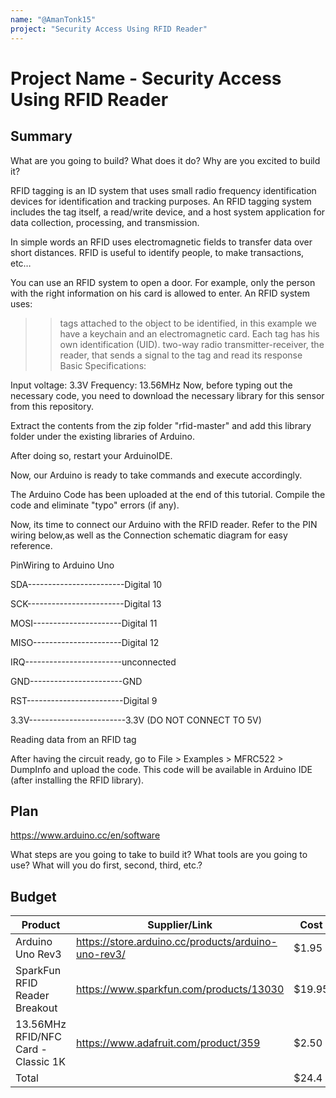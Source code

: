 ```yaml
---
name: "@AmanTonk15"
project: "Security Access Using RFID Reader"
---
```


# Project Name - Security Access Using RFID Reader

## Summary

What are you going to build? What does it do? Why are you excited to build it?

RFID tagging is an ID system that uses small radio frequency identification devices for identification and tracking purposes. An RFID tagging system includes the tag itself, a read/write device, and a host system application for data collection, processing, and transmission.

In simple words an RFID uses electromagnetic fields to transfer data over short distances. RFID is useful to identify people, to make transactions, etc…

You can use an RFID system to open a door. For example, only the person with the right information on his card is allowed to enter. An RFID system uses:
>> tags attached to the object to be identified, in this example we have a keychain and an electromagnetic card. Each tag has his own identification (UID).
>> two-way radio transmitter-receiver, the reader, that sends a signal to the tag and read its response
Basic Specifications:

Input voltage: 3.3V
Frequency: 13.56MHz
Now, before typing out the necessary code, you need to download the necessary library for this sensor from this repository.

Extract the contents from the zip folder "rfid-master" and add this library folder under the existing libraries of Arduino.

After doing so, restart your ArduinoIDE.

Now, our Arduino is ready to take commands and execute accordingly.

The Arduino Code has been uploaded at the end of this tutorial. Compile the code and eliminate "typo" errors (if any).

Now, its time to connect our Arduino with the RFID reader. Refer to the PIN wiring below,as well as the Connection schematic diagram for easy reference.

PinWiring to Arduino Uno

SDA------------------------Digital 10

SCK------------------------Digital 13

MOSI----------------------Digital 11

MISO----------------------Digital 12

IRQ------------------------unconnected

GND-----------------------GND

RST------------------------Digital 9

3.3V------------------------3.3V (DO NOT CONNECT TO 5V) 

Reading data from an RFID tag

After having the circuit ready, go to File > Examples > MFRC522 > DumpInfo and upload the code. This code will be available in Arduino IDE (after installing the RFID library).

## Plan

https://www.arduino.cc/en/software

What steps are you going to take to build it? What tools are you going to use? What will you do first, second, third, etc.?

## Budget

| Product         |                                   Supplier/Link                         |  Cost  |
| --------------- |                                -------------------------------------    | ------ |
| Arduino Uno Rev3                   | https://store.arduino.cc/products/arduino-uno-rev3/  | $1.95  |
| SparkFun RFID Reader Breakout      | https://www.sparkfun.com/products/13030              | $19.95 |
|13.56MHz RFID/NFC Card - Classic 1K | https://www.adafruit.com/product/359                 | $2.50  |
| Total                              |                                                      | $24.4  |
